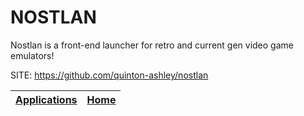 # NOSTLAN
 
 Nostlan is a front-end launcher for retro and current gen video game emulators!
 
 SITE: https://github.com/quinton-ashley/nostlan

 | [Applications](https://portable-linux-apps.github.io/apps.html) | [Home](https://portable-linux-apps.github.io)
 | --- | --- |

